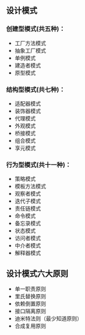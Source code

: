 ## 设计模式
### 创建型模式(共五种)：  
- 工厂方法模式  
- 抽象工厂模式  
- 单例模式  
- 建造者模式  
- 原型模式

### 结构型模式(共七种)：  
- 适配器模式  
- 装饰器模式  
- 代理模式  
- 外观模式  
- 桥接模式  
- 组合模式  
- 享元模式

### 行为型模式(共十一种)：  
- 策略模式  
- 模板方法模式  
- 观察者模式  
- 迭代子模式  
- 责任链模式  
- 命令模式  
- 备忘录模式  
- 状态模式  
- 访问者模式  
- 中介者模式  
- 解释器模式

## 设计模式六大原则
- 单一职责原则
- 里氏替换原则
- 依赖倒置原则
- 接口隔离原则
- 迪米特法则（最少知道原则）
- 合成复用原则